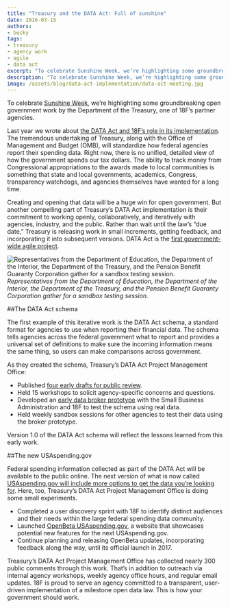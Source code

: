 ```yaml
---
title: "Treasury and the DATA Act: Full of sunshine"
date: 2016-03-15
authors:
- becky
tags:
- treasury
- agency work
- agile
- data act
excerpt: "To celebrate Sunshine Week, we’re highlighting some groundbreaking open government work by the Department of the Treasury, one of 18F’s partner agencies."
description: "To celebrate Sunshine Week, we’re highlighting some groundbreaking open government work by the Department of the Treasury, one of 18F’s partner agencies."
image: /assets/blog/data-act-implementation/data-act-meeting.jpg
---
```



To celebrate [Sunshine Week](http://www.sunshineweek.org/), we’re
highlighting some groundbreaking open government work by the Department
of the Treasury, one of 18F’s partner agencies.

Last year we wrote about [the DATA Act and 18F’s role in its
implementation](https://18f.gsa.gov/2015/06/09/data-act-data-act-explainer/).
The tremendous undertaking of Treasury, along with the Office of
Management and Budget (OMB), will standardize how federal agencies
report their spending data. Right now, there is no unified, detailed
view of how the government spends our tax dollars. The ability to track
money from Congressional appropriations to the awards made to local
communities is something that state and local governments, academics,
Congress, transparency watchdogs, and agencies themselves have wanted
for a long time.

Creating and opening that data will be a huge win for open government.
But another compelling part of Treasury’s DATA Act implementation is
their commitment to working openly, collaboratively, and iteratively
with agencies, industry, and the public. Rather than wait until the
law’s “due date,” Treasury is releasing work in small increments,
getting feedback, and incorporating it into subsequent versions. DATA
Act is the [first government-wide agile
project](http://fedspendingtransparency.github.io/act-ivity/2016/02/29/first-government-wide-agile-project/).

![Representatives from the Department of Education, the Department of the Interior, the Department of the Treasury, and the Pension Benefit Guaranty Corporation gather for a sandbox testing session.]({{site.baseurl}}/assets/blog/data-act-implementation/data-act-meeting.jpg)
*Representatives from the Department of Education, the Department of the Interior, the Department of the Treasury, and the Pension Benefit Guaranty Corporation gather for a sandbox testing session.*

##The DATA Act schema

The first example of this iterative work is the DATA Act schema, a
standard format for agencies to use when reporting their financial data.
The schema tells agencies across the federal government what to report
and provides a universal set of definitions to make sure the incoming
information means the same thing, so users can make comparisons across
government.

As they created the schema, Treasury’s DATA Act Project Management
Office:

-   Published [four early drafts for public review](http://fedspendingtransparency.github.io/data-exchange-standard/).
-   Held 15 workshops to solicit agency-specific concerns and questions.
-   Developed an [early data broker prototype](https://github.com/18F/data-act-pilot) with the Small Business Administration and 18F to test the schema using real data.
-   Held weekly sandbox sessions for other agencies to test their data using the broker prototype.

Version 1.0 of the DATA Act schema will reflect the lessons learned from
this early work.

##The new USAspending.gov

Federal spending information collected as part of the DATA Act will be
available to the public online. The next version of what is now called
[USAspending.gov will include more
options to get the data you’re looking
for](https://www.usaspending.gov). Here, too, Treasury’s DATA Act
Project Management Office is doing some small experiments.

-   Completed a user discovery sprint with 18F to identify distinct audiences and their needs within the large federal spending data community.
-   Launched [OpenBeta USAspending.gov](https://openbeta.usaspending.gov/), a website that showcases potential new features for the next USAspending.gov.
-   Continue planning and releasing OpenBeta updates, incorporating feedback along the way, until its official launch in 2017.

Treasury’s DATA Act Project Management Office has collected nearly 300
public comments through this work. That’s in addition to outreach via
internal agency workshops, weekly agency office hours, and regular email
updates. 18F is proud to serve an agency committed to a transparent,
user-driven implementation of a milestone open data law. This is how
your government should work.
